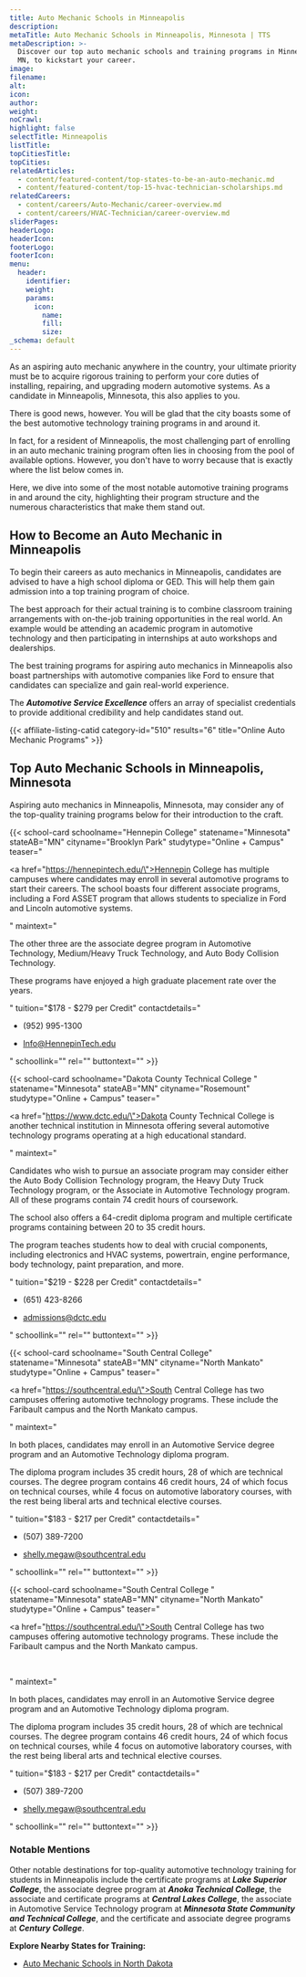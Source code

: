 ```yaml
---
title: Auto Mechanic Schools in Minneapolis
description:
metaTitle: Auto Mechanic Schools in Minneapolis, Minnesota | TTS
metaDescription: >-
  Discover our top auto mechanic schools and training programs in Minneapolis,
  MN, to kickstart your career.
image:
filename:
alt:
icon:
author:
weight:
noCrawl:
highlight: false
selectTitle: Minneapolis
listTitle:
topCitiesTitle:
topCities:
relatedArticles:
  - content/featured-content/top-states-to-be-an-auto-mechanic.md
  - content/featured-content/top-15-hvac-technician-scholarships.md
relatedCareers:
  - content/careers/Auto-Mechanic/career-overview.md
  - content/careers/HVAC-Technician/career-overview.md
sliderPages:
headerLogo:
headerIcon:
footerLogo:
footerIcon:
menu:
  header:
    identifier:
    weight:
    params:
      icon:
        name:
        fill:
        size:
_schema: default
---
```

As an aspiring auto mechanic anywhere in the country, your ultimate priority must be to acquire rigorous training to perform your core duties of installing, repairing, and upgrading modern automotive systems. As a candidate in Minneapolis, Minnesota, this also applies to you.

There is good news, however. You will be glad that the city boasts some of the best automotive technology training programs in and around it.

In fact, for a resident of Minneapolis, the most challenging part of enrolling in an auto mechanic training program often lies in choosing from the pool of available options. However, you don't have to worry because that is exactly where the list below comes in.

Here, we dive into some of the most notable automotive training programs in and around the city, highlighting their program structure and the numerous characteristics that make them stand out.

## **How to Become an Auto Mechanic in Minneapolis**

To begin their careers as auto mechanics in Minneapolis, candidates are advised to have a high school diploma or GED. This will help them gain admission into a top training program of choice.

The best approach for their actual training is to combine classroom training arrangements with on-the-job training opportunities in the real world. An example would be attending an academic program in automotive technology and then participating in internships at auto workshops and dealerships.

The best training programs for aspiring auto mechanics in Minneapolis also boast partnerships with automotive companies like Ford to ensure that candidates can specialize and gain real-world experience.

The ***Automotive Service Excellence*** offers an array of specialist credentials to provide additional credibility and help candidates stand out.

{{< affiliate-listing-catid category-id="510" results="6" title="Online Auto Mechanic Programs" >}}

## **Top Auto Mechanic Schools in Minneapolis, Minnesota**

Aspiring auto mechanics in Minneapolis, Minnesota, may consider any of the top-quality training programs below for their introduction to the craft.

{{< school-card schoolname="Hennepin College" statename="Minnesota" stateAB="MN" cityname="Brooklyn Park" studytype="Online + Campus" teaser="<p><a href=\"https://hennepintech.edu/\">Hennepin College</a> has multiple campuses where candidates may enroll in several automotive programs to start their careers. The school boasts four different associate programs, including a Ford ASSET program that allows students to specialize in Ford and Lincoln automotive systems.</p>" maintext="<p>The other three are the associate degree program in Automotive Technology, Medium/Heavy Truck Technology, and Auto Body Collision Technology.</p><p>These programs have enjoyed a high graduate placement rate over the years.</p>" tuition="$178 - $279 per Credit" contactdetails="<ul><li><p>(952) 995-1300</p></li><li><p>Info@HennepinTech.edu</p></li></ul>" schoollink="" rel="" buttontext="" >}}

{{< school-card schoolname="Dakota County Technical College " statename="Minnesota" stateAB="MN" cityname="Rosemount" studytype="Online + Campus" teaser="<p><a href=\"https://www.dctc.edu/\">Dakota County Technical College</a> is another technical institution in Minnesota offering several automotive technology programs operating at a high educational standard.</p>" maintext="<p>Candidates who wish to pursue an associate program may consider either the Auto Body Collision Technology program, the Heavy Duty Truck Technology program, or the Associate in Automotive Technology program. All of these programs contain 74 credit hours of coursework.</p><p>The school also offers a 64-credit diploma program and multiple certificate programs containing between 20 to 35 credit hours.</p><p>The program teaches students how to deal with crucial components, including electronics and HVAC systems, powertrain, engine performance, body technology, paint preparation, and more.</p>" tuition="$219 - $228 per Credit" contactdetails="<ul><li><p>(651) 423-8266</p></li><li><p>admissions@dctc.edu</p></li></ul>" schoollink="" rel="" buttontext="" >}}

{{< school-card schoolname="South Central College" statename="Minnesota" stateAB="MN" cityname="North Mankato" studytype="Online + Campus" teaser="<p><a href=\"https://southcentral.edu/\">South Central College</a> has two campuses offering automotive technology programs. These include the Faribault campus and the North Mankato campus.</p>" maintext="<p>In both places, candidates may enroll in an Automotive Service degree program and an Automotive Technology diploma program.</p><p>The diploma program includes 35 credit hours, 28 of which are technical courses. The degree program contains 46 credit hours, 24 of which focus on technical courses, while 4 focus on automotive laboratory courses, with the rest being liberal arts and technical elective courses.</p>" tuition="$183 - $217 per Credit" contactdetails="<ul><li><p>(507) 389-7200</p></li><li><p>shelly.megaw@southcentral.edu</p></li></ul>" schoollink="" rel="" buttontext="" >}}

{{< school-card schoolname="South Central College " statename="Minnesota" stateAB="MN" cityname="North Mankato" studytype="Online + Campus" teaser="<p><a href=\"https://southcentral.edu/\">South Central College</a> has two campuses offering automotive technology programs. These include the Faribault campus and the North Mankato campus.</p><p><br /></p>" maintext="<p>In both places, candidates may enroll in an Automotive Service degree program and an Automotive Technology diploma program.</p><p>The diploma program includes 35 credit hours, 28 of which are technical courses. The degree program contains 46 credit hours, 24 of which focus on technical courses, while 4 focus on automotive laboratory courses, with the rest being liberal arts and technical elective courses.</p>" tuition="$183 - $217 per Credit" contactdetails="<ul><li><p>(507) 389-7200</p></li><li><p>shelly.megaw@southcentral.edu</p></li></ul>" schoollink="" rel="" buttontext="" >}}

### **Notable Mentions**

Other notable destinations for top-quality automotive technology training for students in Minneapolis include the certificate programs at ***Lake Superior College***, the associate degree program at ***Anoka Technical College***, the associate and certificate programs at ***Central Lakes College***, the associate in Automotive Service Technology program at ***Minnesota State Community and Technical College***, and the certificate and associate degree programs at ***Century College***.

**Explore Nearby States for Training:**

* [Auto Mechanic Schools in North Dakota](https://toptradeschools.com/near-you/auto-mechanic/north-dakota/)